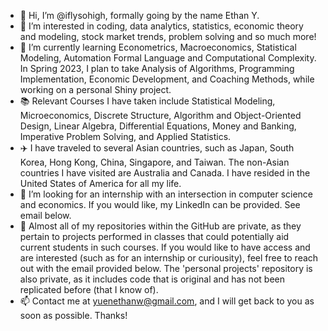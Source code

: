 - 👋 Hi, I’m @iflysohigh, formally going by the name Ethan Y.
- 👀 I’m interested in coding, data analytics, statistics, economic theory and modeling, stock market trends, problem solving and so much more! 
- 🌱 I’m currently learning Econometrics, Macroeconomics, Statistical Modeling, Automation Formal Language and Computational Complexity. In Spring 2023, I plan to take Analysis of Algorithms, Programming Implementation, Economic Development, and Coaching Methods, while working on a personal Shiny project. 
- 📚 Relevant Courses I have taken include Statistical Modeling, Microeconomics, Discrete Structure, Algorithm and Object-Oriented Design, Linear Algebra, Differential Equations, Money and Banking, Imperative Problem Solving, and Applied Statistics.
- ✈️ I have traveled to several Asian countries, such as Japan, South Korea, Hong Kong, China, Singapore, and Taiwan. The non-Asian countries I have visited are  Australia and Canada. I have resided in the United States of America for all my life.
- 📖 I’m looking for an internship with an intersection in computer science and economics. If you would like, my LinkedIn can be provided. See email below. 
- 🔐 Almost all of my repositories within the GitHub are private, as they pertain to projects performed in classes that could potentially aid current students in such courses. If you would like to have access and are interested (such as for an internship or curiousity), feel free to reach out with the email provided below. The 'personal projects' repository is also private, as it includes code that is original and has not been replicated before (that I know of). 
- 📫 Contact me at yuenethanw@gmail.com, and I will get back to you as soon as possible. Thanks!

<!---
iflysohigh/iflysohigh is a ✨ special ✨ repository because its `README.md` (this file) appears on your GitHub profile.
You can click the Preview link to take a look at your changes.
--->
